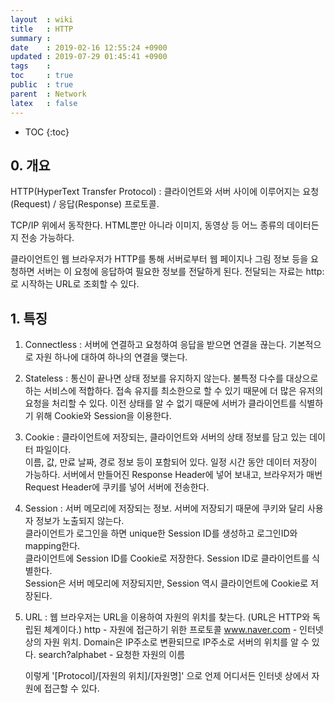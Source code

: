 ```yaml
---
layout  : wiki
title   : HTTP
summary : 
date    : 2019-02-16 12:55:24 +0900
updated : 2019-07-29 01:45:41 +0900
tags    : 
toc     : true
public  : true
parent  : Network
latex   : false
---
```

* TOC
{:toc}

## 0. 개요

HTTP(HyperText Transfer Protocol) : 클라이언트와 서버 사이에 이루어지는 요청(Request) / 응답(Response) 프로토콜.  

TCP/IP 위에서 동작한다. HTML뿐만 아니라 이미지, 동영상 등 어느 종류의 데이터든지 전송 가능하다.  

클라이언트인 웹 브라우저가 HTTP를 통해 서버로부터 웹 페이지나 그림 정보 등을 요청하면 서버는 이 요청에 응답하여 필요한 정보를 전달하게 된다. 전달되는 자료는 http:로 시작하는 URL로 조회할 수 있다.


## 1. 특징
1. Connectless : 서버에 연결하고 요청하여 응답을 받으면 연결을 끊는다. 기본적으로 자원 하나에 대하여 하나의 연결을 맺는다.

2. Stateless : 통신이 끝나면 상태 정보를 유지하지 않는다.
	불특정 다수를 대상으로 하는 서비스에 적합하다.
	접속 유지를 최소한으로 할 수 있기 때문에 더 많은 유저의 요청을 처리할 수 있다.
	이전 상태를 알 수 없기 때문에 서버가 클라이언트를 식별하기 위해 Cookie와 Session을 이용한다.
	
3. Cookie : 클라이언트에 저장되는, 클라이언트와 서버의 상태 정보를 담고 있는 데이터 파일이다.  
	이름, 값, 만료 날짜, 경로 정보 등이 포함되어 있다. 일정 시간 동안 데이터 저장이 가능하다. 서버에서 만들어진 Response Header에 넣어 보내고, 브라우저가 매번 Request Header에 쿠키를 넣어 서버에 전송한다.
	
4. Session : 서버 메모리에 저장되는 정보.
	서버에 저장되기 때문에 쿠키와 달리 사용자 정보가 노출되지 않는다.  
	클라이언트가 로그인을 하면 unique한 Session ID를 생성하고 로그인ID와 mapping한다.  
	클라이언트에 Session ID를 Cookie로 저장한다. Session ID로 클라이언트를 식별한다.  
	Session은 서버 메모리에 저장되지만, Session 역시 클라이언트에 Cookie로 저장된다.
	
5. URL : 웹 브라우저는 URL을 이용하여 자원의 위치를 찾는다. (URL은 HTTP와 독립된 체계이다.)
	http - 자원에 접근하기 위한 프로토콜
	www.naver.com - 인터넷 상의 자원 위치. Domain은 IP주소로 변환되므로 IP주소로 서버의 위치를 알 수 있다.
	search?alphabet - 요청한 자원의 이름
	
	이렇게 '[Protocol]/[자원의 위치]/[자원명]' 으로 언제 어디서든 인터넷 상에서 자원에 접근할 수 있다.

